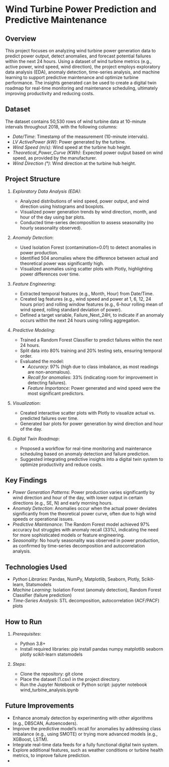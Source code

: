 # Wind Turbine Power Prediction and Predictive Maintenance

## Overview
This project focuses on analyzing wind turbine power generation data to predict power output, detect anomalies, and forecast potential failures within the next 24 hours. Using a dataset of wind turbine metrics (e.g., active power, wind speed, wind direction), the project employs exploratory data analysis (EDA), anomaly detection, time-series analysis, and machine learning to support predictive maintenance and optimize turbine performance. The insights generated can be used to create a digital twin roadmap for real-time monitoring and maintenance scheduling, ultimately improving productivity and reducing costs.

## Dataset
The dataset contains 50,530 rows of wind turbine data at 10-minute intervals throughout 2018, with the following columns:
- *Date/Time*: Timestamp of the measurement (10-minute intervals).
- *LV ActivePower (kW)*: Power generated by the turbine.
- *Wind Speed (m/s)*: Wind speed at the turbine hub height.
- *Theoretical_Power_Curve (KWh)*: Expected power output based on wind speed, as provided by the manufacturer.
- *Wind Direction (°)*: Wind direction at the turbine hub height.

## Project Structure
1. *Exploratory Data Analysis (EDA)*:
   - Analyzed distributions of wind speed, power output, and wind direction using histograms and boxplots.
   - Visualized power generation trends by wind direction, month, and hour of the day using bar plots.
   - Conducted time-series decomposition to assess seasonality (no hourly seasonality observed).

2. *Anomaly Detection*:
   - Used Isolation Forest (contamination=0.01) to detect anomalies in power production.
   - Identified 504 anomalies where the difference between actual and theoretical power was significantly high.
   - Visualized anomalies using scatter plots with Plotly, highlighting power differences over time.

3. *Feature Engineering*:
   - Extracted temporal features (e.g., Month, Hour) from Date/Time.
   - Created lag features (e.g., wind speed and power at 1, 6, 12, 24 hours prior) and rolling window features (e.g., 6-hour rolling mean of wind speed, rolling standard deviation of power).
   - Defined a target variable, Failure_Next_24H, to indicate if an anomaly occurs within the next 24 hours using rolling aggregation.

4. *Predictive Modeling*:
   - Trained a Random Forest Classifier to predict failures within the next 24 hours.
   - Split data into 80% training and 20% testing sets, ensuring temporal order.
   - Evaluated the model:
     - *Accuracy*: 97% (high due to class imbalance, as most readings are non-anomalous).
     - *Recall for anomalies*: 33% (indicating room for improvement in detecting failures).
     - *Feature Importance*: Power generated and wind speed were the most significant predictors.

5. *Visualization*:
   - Created interactive scatter plots with Plotly to visualize actual vs. predicted failures over time.
   - Generated bar plots for power generation by wind direction and hour of the day.

6. *Digital Twin Roadmap*:
   - Proposed a workflow for real-time monitoring and maintenance scheduling based on anomaly detection and failure prediction.
   - Suggested integrating predictive insights into a digital twin system to optimize productivity and reduce costs.

## Key Findings
- *Power Generation Patterns*: Power production varies significantly by wind direction and hour of the day, with lower output in certain directions (e.g., SE, N) and early morning hours.
- *Anomaly Detection*: Anomalies occur when the actual power deviates significantly from the theoretical power curve, often due to high wind speeds or operational issues.
- *Predictive Maintenance*: The Random Forest model achieved 97% accuracy but struggles with anomaly recall (33%), indicating the need for more sophisticated models or feature engineering.
- *Seasonality*: No hourly seasonality was observed in power production, as confirmed by time-series decomposition and autocorrelation analysis.

## Technologies Used
- *Python Libraries*: Pandas, NumPy, Matplotlib, Seaborn, Plotly, Scikit-learn, Statsmodels
- *Machine Learning*: Isolation Forest (anomaly detection), Random Forest Classifier (failure prediction)
- *Time-Series Analysis*: STL decomposition, autocorrelation (ACF/PACF) plots

## How to Run
1. *Prerequisites*:
   - Python 3.8+
   - Install required libraries: pip install pandas numpy matplotlib seaborn plotly scikit-learn statsmodels

2. *Steps*:
   - Clone the repository: git clone <repository-url>
   - Place the dataset (1.csv) in the project directory.
   - Run the Jupyter Notebook or Python script: jupyter notebook wind_turbine_analysis.ipynb

## Future Improvements
- Enhance anomaly detection by experimenting with other algorithms (e.g., DBSCAN, Autoencoders).
- Improve the predictive model’s recall for anomalies by addressing class imbalance (e.g., using SMOTE) or trying more advanced models (e.g., XGBoost, LSTM).
- Integrate real-time data feeds for a fully functional digital twin system.
- Explore additional features, such as weather conditions or turbine health metrics, to improve failure prediction.
-
